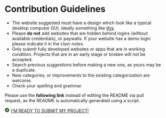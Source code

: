 # Contribution Guidelines

* The website suggested must have a design which look like a typical desktop computer GUI, ideally something like [this](https://en.wikipedia.org/wiki/Graphical_user_interface#Examples).
* Please **do not** add websites that are hidden behind logins (without available credentials), or paywalls. If your website has a demo login please indicate it in the _User notes_.
* Only submit fully developed websites or apps that are in working condition. Projects that are in an early stage or broken will not be accepted.
* Search previous suggestions before making a new one, as yours may be a duplicate.
* New categories, or improvements to the existing categorization are welcome.
* Check your spelling and grammar.

Please use the **following link** instead of editing the README via pull request, as the README is automatically generated using a script.

![tick](assets/tick.png) [I'M READY TO SUBMIT MY PROJECT!](https://github.com/syxanash/awesome-web-desktops/issues/new?&template=1-site-request.yml)

<!-- Auto-update: 2025-10-14T03:21:54.153967 -->
